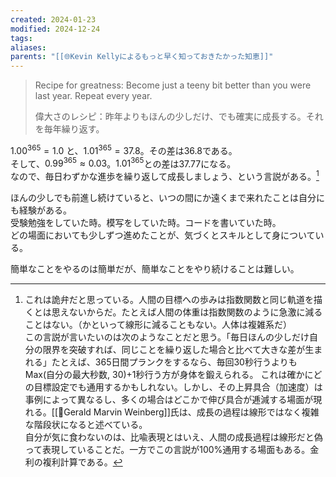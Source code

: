 ```yaml
---
created: 2024-01-23
modified: 2024-12-24
tags: 
aliases: 
parents: "[[🌐Kevin Kellyによるもっと早く知っておきたかった知恵]]"
---
```

> Recipe for greatness: Become just a teeny bit better than you were last year. Repeat every year.
> 
> 偉大さのレシピ：昨年よりもほんの少しだけ、でも確実に成長する。それを毎年繰り返す。

$1.00^{365} = 1.0$ と、$1.01^{365} = 37.8$。その差は36.8である。  
そして、$0.99^{365} \approx 0.03$。$1.01^{365}$との差は37.77になる。  
なので、毎日わずかな進歩を繰り返して成長しましょう、という言説がある。[^kiben]

ほんの少しでも前進し続けていると、いつの間にか遠くまで来れたことは自分にも経験がある。  
受験勉強をしていた時。模写をしていた時。コードを書いていた時。  
どの場面においても少しずつ進めたことが、気づくとスキルとして身についている。

簡単なことをやるのは簡単だが、簡単なことをやり続けることは難しい。

[^kiben]: これは詭弁だと思っている。人間の目標への歩みは指数関数と同じ軌道を描くとは思えないからだ。たとえば人間の体重は指数関数のように急激に減ることはない。（かといって線形に減ることもない。人体は複雑系だ）  
	この言説が言いたいのは次のようなことだと思う。「毎日ほんの少しだけ自分の限界を突破すれば、同じことを繰り返した場合と比べて大きな差が生まれる」たとえば、365日間プランクをするなら、毎回30秒行うよりもMax(自分の最大秒数, 30)+1秒行う方が身体を鍛えられる。
	これは確かにどの目標設定でも通用するかもしれない。しかし、その上昇具合（加速度）は事例によって異なるし、多くの場合はどこかで伸び具合が逓減する場面が現れる。[[👤Gerald Marvin Weinberg]]氏は、成長の過程は線形ではなく複雑な階段状になると述べている。  
	自分が気に食わないのは、比喩表現とはいえ、人間の成長過程は線形だと偽って表現していることだ。一方でこの言説が100%通用する場面もある。金利の複利計算である。